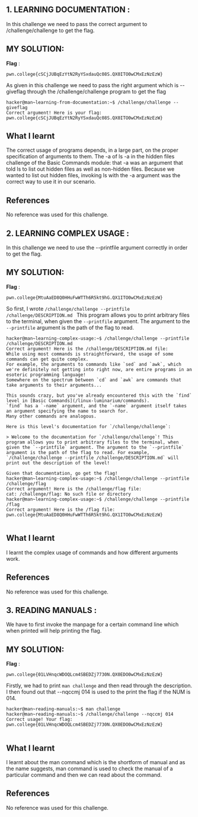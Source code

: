 ## 1. LEARNING DOCUMENTATION :


In this challenge we need to pass the correct argument to /challenge/challenge to get the flag.


## MY SOLUTION:

**Flag** :

```
pwn.college{cSCjJUBqEzYtN2RyYSxdauQc08S.QX0ITO0wCMxEzNzEzW}
```


As given in this challenge we need to pass the right argument which is --giveflag through the /challenge/challenge program to get the flag


````
hacker@man~learning-from-documentation:~$ /challenge/challenge --giveflag
Correct argument! Here is your flag:
pwn.college{cSCjJUBqEzYtN2RyYSxdauQc08S.QX0ITO0wCMxEzNzEzW}

````


## What I learnt
The correct usage of programs depends, in a large part, on the proper specification of arguments to them. The -a of ls -a in the hidden files challenge of the Basic Commands module: that -a was an argument that told ls to list out hidden files as well as non-hidden files. Because we wanted to list out hidden files, invoking ls with the -a argument was the correct way to use it in our scenario.

## References 
No reference was used for this challenge.



## 2. LEARNING COMPLEX USAGE :

In this challenge we need to use the --printfile argument correctly in order to get the flag.

## MY SOLUTION:

**Flag** :

```
pwn.college{MtuAaED8Q0HHuFwWTTh6R5kt9hG.QX1ITO0wCMxEzNzEzW}

```


So first, I wrote ```/challenge/challenge --printfile /challenge/DESCRIPTION.md ``` This program allows you to print arbitrary files to the terminal, when given the `--printfile` argument. The argument to the `--printfile` argument is the path of the flag to read.


````
hacker@man~learning-complex-usage:~$ /challenge/challenge --printfile /challenge/DESCRIPTION.md
Correct argument! Here is the /challenge/DESCRIPTION.md file:
While using most commands is straightforward, the usage of some commands can get quite complex.
For example, the arguments to commands like `sed` and `awk`, which we're definitely not getting into right now, are entire programs in an esoteric programming language!
Somewhere on the spectrum between `cd` and `awk` are commands that take arguments to their arguments...

This sounds crazy, but you've already encountered this with the `find` level in [Basic Commands](/linux-luminarium/commands).
`find` has a `-name` argument, and the `-name` argument itself takes an argument specifying the name to search for.
Many other commands are analogous.

Here is this level's documentation for `/challenge/challenge`:

> Welcome to the documentation for `/challenge/challenge`! This program allows you to print arbitrary files to the terminal, when given the `--printfile` argument. The argument to the `--printfile` argument is the path of the flag to read. For example, `/challenge/challenge --printfile /challenge/DESCRIPTION.md` will print out the description of the level!

Given that documentation, go get the flag!
hacker@man~learning-complex-usage:~$ /challenge/challenge --printfile /challenge/flag
Correct argument! Here is the /challenge/flag file:
cat: /challenge/flag: No such file or directory
hacker@man~learning-complex-usage:~$ /challenge/challenge --printfile /flag
Correct argument! Here is the /flag file:
pwn.college{MtuAaED8Q0HHuFwWTTh6R5kt9hG.QX1ITO0wCMxEzNzEzW}


````


## What I learnt
I learnt the complex usage of commands and how different arguments work.

## References 
No reference was used for this challenge.


## 3. READING MANUALS :

We have to first invoke the manpage for a certain command line which when printed will help printing the flag.

## MY SOLUTION:

**Flag** :

```
pwn.college{01LVHnqcWDOQLcm4SBEDZj7730N.QX0EDO0wCMxEzNzEzW}

```


Firstly, we had to print ``` man challenge ``` and then read through the description. I then found out that --nqccmj 014 is used to the print the flag if the NUM is 014.


````
hacker@man~reading-manuals:~$ man challenge
hacker@man~reading-manuals:~$ /challenge/challenge --nqccmj 014
Correct usage! Your flag: pwn.college{01LVHnqcWDOQLcm4SBEDZj7730N.QX0EDO0wCMxEzNzEzW}


````


## What I learnt
I learnt about the man command which is the shortform of manual and as the name suggests, man command is used to check the manual of a particular command and then we can read about the command.

## References 
No reference was used for this challenge.

